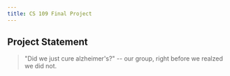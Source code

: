 ```yaml
---
title: CS 109 Final Project
---
```


## Project Statement

>"Did we just cure alzheimer's?" -- our group, right before we realzed we did not.




